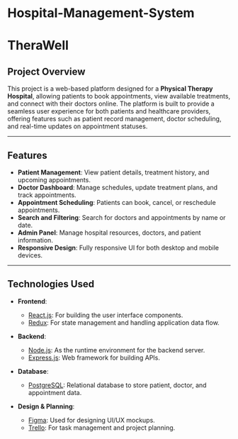 # Hospital-Management-System

# TheraWell

## Project Overview

This project is a web-based platform designed for a **Physical Therapy Hospital**, allowing patients to book appointments, view available treatments, and connect with their doctors online. The platform is built to provide a seamless user experience for both patients and healthcare providers, offering features such as patient record management, doctor scheduling, and real-time updates on appointment statuses.

---

## Features

- **Patient Management**: View patient details, treatment history, and upcoming appointments.
- **Doctor Dashboard**: Manage schedules, update treatment plans, and track appointments.
- **Appointment Scheduling**: Patients can book, cancel, or reschedule appointments.
- **Search and Filtering**: Search for doctors and appointments by name or date.
- **Admin Panel**: Manage hospital resources, doctors, and patient information.
- **Responsive Design**: Fully responsive UI for both desktop and mobile devices.

---

## Technologies Used

- **Frontend**: 
  - [React.js](https://reactjs.org/): For building the user interface components.
  - [Redux](https://redux.js.org/): For state management and handling application data flow.
  
- **Backend**:
  - [Node.js](https://nodejs.org/): As the runtime environment for the backend server.
  - [Express.js](https://expressjs.com/): Web framework for building APIs.
  
- **Database**:
  - [PostgreSQL](https://www.postgresql.org/): Relational database to store patient, doctor, and appointment data.
  
- **Design & Planning**:
  - [Figma](https://www.figma.com/design/gaziLpoHBXx6osbLtGgt5T/Hospital-Management-System?node-id=0-1&node-type=canvas&t=6SS2vNPPftoWt3H8-0): Used for designing UI/UX mockups.
  - [Trello](https://trello.com/b/5BcFS7p3/hospital-project): For task management and project planning.
